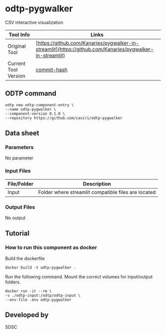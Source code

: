 # odtp-pygwalker

CSV interactive visualization

| Tool Info | Links |
| --- | --- |
| Original Tool | [https://github.com/Kanaries/pygwalker-in-streamlit](https://github.com/Kanaries/pygwalker-in-streamlit) |
| Current Tool Version  | [commit-hash](link-to-commit-hash) |


## ODTP command 

```
odtp new odtp-component-entry \
--name odtp-pygwalker \
--component-version 0.1.0 \
--repository https://github.com/caviri/odtp-pygwalker
``` 

## Data sheet

### Parameters

No parameter

### Input Files

| File/Folder | Description |
| --- | --- | 
| Input | Folder where streamlit compatible files are located |

### Output Files

No output

## Tutorial

### How to run this component as docker

Build the dockerfile 

```
docker build -t odtp-pygwalker .
```

Run the following command. Mount the correct volumes for input/output folders. 

```
docker run -it --rm \
-v ./odtp-input:/odtp/odtp-input \
--env-file .env odtp-pygwalker
```


## Developed by

SDSC
